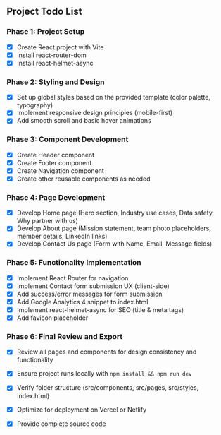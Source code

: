 ## Project Todo List

### Phase 1: Project Setup
- [x] Create React project with Vite
- [x] Install react-router-dom
- [x] Install react-helmet-async

### Phase 2: Styling and Design
- [x] Set up global styles based on the provided template (color palette, typography)
- [x] Implement responsive design principles (mobile-first)
- [x] Add smooth scroll and basic hover animations

### Phase 3: Component Development
- [x] Create Header component
- [x] Create Footer component
- [x] Create Navigation component
- [x] Create other reusable components as needed

### Phase 4: Page Development
- [x] Develop Home page (Hero section, Industry use cases, Data safety, Why partner with us)
- [x] Develop About page (Mission statement, team photo placeholders, member details, LinkedIn links)
- [x] Develop Contact Us page (Form with Name, Email, Message fields)

### Phase 5: Functionality Implementation
- [x] Implement React Router for navigation
- [x] Implement Contact form submission UX (client-side)
- [x] Add success/error messages for form submission
- [x] Add Google Analytics 4 snippet to index.html
- [x] Implement react-helmet-async for SEO (title & meta tags)
- [x] Add favicon placeholder

### Phase 6: Final Review and Export
- [x] Review all pages and components for design consistency and functionality
- [x] Ensure project runs locally with `npm install && npm run dev`
- [x] Verify folder structure (src/components, src/pages, src/styles, index.html)
- [x] Optimize for deployment on Vercel or Netlify
- [x] Provide complete source code


